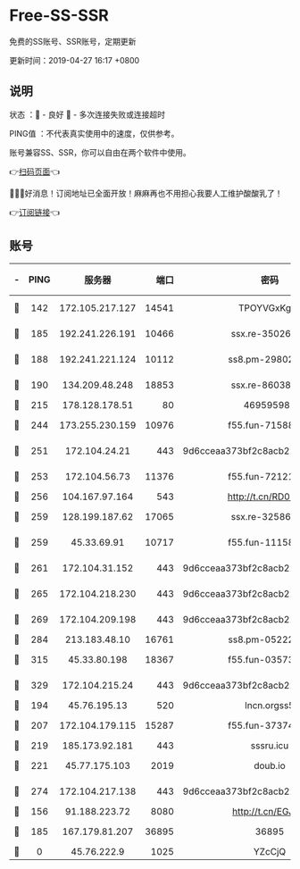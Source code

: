 # Free-SS-SSR

免费的SS账号、SSR账号，定期更新

更新时间：2019-04-27 16:17 +0800

## 说明

状态     ：🙂 - 良好 🙁 - 多次连接失败或连接超时

PING值   ：不代表真实使用中的速度，仅供参考。

账号兼容SS、SSR，你可以自由在两个软件中使用。

👉[扫码页面](https://liesauer.github.io/Free-SS-SSR/)👈

🎉🎉🎉好消息！订阅地址已全面开放！麻麻再也不用担心我要人工维护酸酸乳了！

👉[订阅链接](https://www.liesauer.net/yogurt/subscribe?ACCESS_TOKEN=DAYxR3mMaZAsaqUb)👈

## 账号

|-|PING|服务器|端口|密码|加密方式|区域|
|:----:|:----:|:-----:|-----:|:----:|:----:|:----:|
|🙂|142|172.105.217.127|14541|TPOYVGxKglpi|aes-256-cfb|JP|
|🙂|185|192.241.226.191|10466|ssx.re-35026033|aes-256-cfb|US|
|🙂|188|192.241.221.124|10112|ss8.pm-29802599|aes-256-cfb|US|
|🙂|190|134.209.48.248|18853|ssx.re-86038973|aes-256-cfb|US|
|🙂|215|178.128.178.51|80|469595985|chacha20|US|
|🙂|244|173.255.230.159|10976|f55.fun-71588324|aes-256-cfb|US|
|🙂|251|172.104.24.21|443|9d6cceaa373bf2c8acb22e60b6a58be6|aes-256-cfb|US|
|🙂|253|172.104.56.73|11376|f55.fun-72121138|aes-256-cfb|SG|
|🙂|256|104.167.97.164|543|http://t.cn/RD0D7sx|rc4-md5|CA|
|🙂|259|128.199.187.62|17065|ssx.re-32586020|aes-256-cfb|SG|
|🙂|259|45.33.69.91|10717|f55.fun-11158314|aes-256-cfb|US|
|🙂|261|172.104.31.152|443|9d6cceaa373bf2c8acb22e60b6a58be6|aes-256-cfb|US|
|🙂|265|172.104.218.230|443|9d6cceaa373bf2c8acb22e60b6a58be6|aes-256-cfb|US|
|🙂|269|172.104.209.198|443|9d6cceaa373bf2c8acb22e60b6a58be6|aes-256-cfb|US|
|🙂|284|213.183.48.10|16761|ss8.pm-05222807|rc4-md5|RU|
|🙂|315|45.33.80.198|18367|f55.fun-03573008|aes-256-cfb|US|
|🙂|329|172.104.215.24|443|9d6cceaa373bf2c8acb22e60b6a58be6|aes-256-cfb|US|
|🙂|194|45.76.195.13|520|lncn.orgss5|rc4|JP|
|🙂|207|172.104.179.115|15287|f55.fun-37374553|aes-256-cfb|SG|
|🙂|219|185.173.92.181|443|sssru.icu|rc4-md5|RU|
|🙂|221|45.77.175.103|2019|doub.io|aes-128-ctr|SG|
|🙂|274|172.104.217.138|443|9d6cceaa373bf2c8acb22e60b6a58be6|aes-256-cfb|US|
|🙁|156|91.188.223.72|8080|http://t.cn/EGJIyrl|rc4-md5|RU|
|🙁|185|167.179.81.207|36895|36895|aes-256-cfb|JP|
|🙁|0|45.76.222.9|1025|YZcCjQ|rc4-md5|JP|
